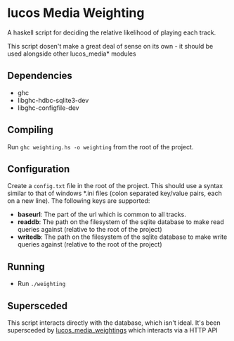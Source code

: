 # lucos Media Weighting
A haskell script for deciding the relative likelihood of playing each track.

This script dosen't make a great deal of sense on its own - it  should be used alongside other lucos_media* modules

## Dependencies
* ghc
* libghc-hdbc-sqlite3-dev
* libghc-configfile-dev

## Compiling
Run ```ghc weighting.hs -o weighting``` from the root of the project.

## Configuration
Create a ```config.txt``` file in the root of the project.  This should use a syntax similar to that of windows *.ini files (colon separated key/value pairs, each on a new line).  The following keys are supported:
* **baseurl**: The part of the url which is common to all tracks.
* **readdb**: The path on the filesystem of the sqlite database to make read queries against (relative to the root of the project)
* **writedb**: The path on the filesystem of the sqlite database to make write queries against (relative to the root of the project)

## Running
* Run ```./weighting```

## Supersceded
This script interacts directly with the database, which isn't ideal.  It's been supersceded by [lucos_media_weightings](https://github.com/lucas42/lucos_media_weightings) which interacts via a HTTP API
